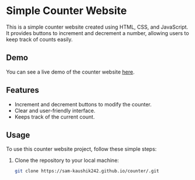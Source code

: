 # Simple Counter Website

This is a simple counter website created using HTML, CSS, and JavaScript. It provides buttons to increment and decrement a number, allowing users to keep track of counts easily.

## Demo

You can see a live demo of the counter website [here](https://sam-kaushik242.github.io/counter/).

## Features

- Increment and decrement buttons to modify the counter.
- Clear and user-friendly interface.
- Keeps track of the current count.

## Usage

To use this counter website project, follow these simple steps:

1. Clone the repository to your local machine:

   ```sh
   git clone https://sam-kaushik242.github.io/counter/.git
